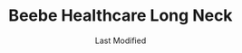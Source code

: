 ---
layout: location-page
date: Last Modified
description: "Local COVID-19 testing is available at Beebe Healthcare Long Neck in Millsboro, Delaware, USA."
permalink: "locations/delaware/millsboro/beebe-healthcare-long-neck/"
tags:
  - locations
  - delaware
title: Beebe Healthcare Long Neck
uniqueName: beebe-healthcare-long-neck
state: Delaware
stateAbbr: DE
hood: "Millsboro"
address: "32060 Long Neck Rd"
city: "Millsboro"
zip: "19966"
zipsNearby: "19930 19931 19933 19934 19936 19938 19939 19940 19901 19902 19903 19904 19905 19906 19941 19943 19945 19946 19947 19950 19951 19952 19953 19954 19955 19956 19958 19960 19961 19962 19963 19966 19968 19969 19967 19970 19971 19973 19944 19975 19977 19734 19979 19980 19964 08202 08302 08204 08210 08212 08311 08314 08214 08315 08316 08317 08319 08320 08321 08218 08219 08323 08324 08327 08223 08329 08332 08345 08226 08230 08348 08349 08242 08243 08353 08245 08246 08247 08248 08250 08251 08252 08260 08270 21810 21607 21811 21609 21813 21814 21612 21613 21617 21619 21620 21690 21622 21623 21656 21625 21626 21675 21817 21627 21628 21821 21629 21631 21601 21822 21824 21632 21634 21826 21635 21829 21636 21638 21639 21830 21640 21641 21643 21644 21645 21835 21836 21837 21838 21649 21650 21651 21840 21652 21841 21653 21842 21843 21654 21849 21850 21852 21851 21655 21853 21856 21657 21658 21857 21659 21660 21662 21624 21647 21663 21801 21802 21803 21804 21664 21861 21665 21862 21863 21666 21864 21668 21669 21670 21671 21672 21673 21865 21866 21867 21869 21871 21890 21872 21874 21676 21648 21677 21679 21875 23302 23303 23483 23308 23409 23336 23337 23356 23357 23359 23395 23407 23412 23414 23415 23396 23416 23421 23426 23427 23399 23442 23488 21606 21681 21682 21683 21684 21685 21686 21687 21688" 
mapUrl: "http://maps.apple.com/?q=Beebe+Healthcare+Long+Neck&address=32060+Long+Neck+Rd,Millsboro,Delaware,19966"
locationType: Drive-thru
phone: "302-645-3200"
website: "https://www.beebehealthcare.org/patients-visitors/screening-testing-treatment-beebe"
onlineBooking: undefined
closed: undefined
closedUpdate: June 30th, 2020
notes: "By appointment only. Requires doctor's referral. Requires phone screen."
days: Contact for hours of operation.
ctaMessage: Learn more
ctaUrl: "https://www.beebehealthcare.org/patients-visitors/screening-testing-treatment-beebe"
---